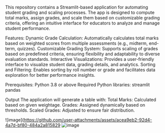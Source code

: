 This repository contains a Streamlit-based application for automating student grading and scaling processes. The app is designed to compute total marks, assign grades, and scale them based on customizable grading criteria, offering an intuitive interface for educators to analyze and manage student performance.

Features:
Dynamic Grade Calculation: Automatically calculates total marks based on weighted scores from multiple assessments (e.g., midterm, end-term, quizzes).
Customizable Grading System: Supports scaling of grades based on predefined criteria, ensuring flexibility and adaptability to diverse evaluation standards.
Interactive Visualizations: Provides a user-friendly interface to visualize student data, grading details, and analytics.
Sorting and Filtering: Enables sorting by roll number or grade and facilitates data exploration for better performance insights.

Prerequisites:
Python 3.8 or above
Required Python libraries:
streamlit
pandas

Output
The application will generate a table with:
Total Marks: Calculated based on given weightage.
Grades: Assigned dynamically based on thresholds.
Scaled Grades: Adjusted to ensure fair distribution.

![image](https://github.com/user-attachments/assets/acea9eb2-92d4-4a7d-bf80-484a2a815829
![image](https://github.com/user-attachments/assets/673d53aa-b058-4ff1-b268-a0460be7cf0a)



